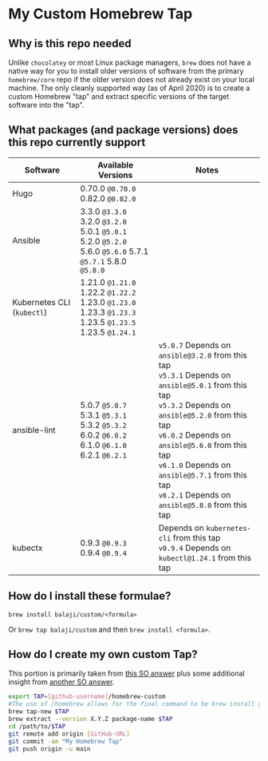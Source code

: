 # My Custom Homebrew Tap

## Why is this repo needed

Unlike `chocolatey` or most Linux package managers, `brew` does not have a native way for you to install older versions of software from the primary `homebrew/core` repo if the older version does not already exist on your local machine. The only cleanly supported way (as of April 2020) is to create a custom Homebrew "tap" and extract specific versions of the target software into the "tap".

## What packages (and package versions) does this repo currently support

|Software|Available Versions|Notes|
|--------|------------------|-----|
|Hugo| 0.70.0 `@0.70.0` <br> 0.82.0 `@0.82.0`||
|Ansible|3.3.0 `@3.3.0` <br> 3.2.0 `@3.2.0` <br> 5.0.1 `@5.0.1` <br> 5.2.0 `@5.2.0` <br> 5.6.0 `@5.6.0` 5.7.1 `@5.7.1` 5.8.0 `@5.8.0`||
|Kubernetes CLI (`kubectl`)|1.21.0 `@1.21.0` <br> 1.22.2 `@1.22.2` <br> 1.23.0 `@1.23.0` <br> 1.23.3 `@1.23.3` <br> 1.23.5 `@1.23.5` <br> 1.23.5 `@1.24.1`||
|ansible-lint|5.0.7 `@5.0.7` <br> 5.3.1 `@5.3.1` <br> 5.3.2 `@5.3.2` <br> 6.0.2 `@6.0.2` <br> 6.1.0 `@6.1.0` <br> 6.2.1 `@6.2.1`|`v5.0.7` Depends on `ansible@3.2.0` from this tap <br> `v5.3.1` Depends on `ansible@5.0.1` from this tap <br> `v5.3.2` Depends on `ansible@5.2.0` from this tap <br> `v6.0.2` Depends on `ansible@5.6.0` from this tap <br> `v6.1.0` Depends on `ansible@5.7.1` from this tap <br> `v6.2.1` Depends on `ansible@5.8.0` from this tap|
|kubectx|0.9.3 `@0.9.3` <br> 0.9.4 `@0.9.4`|Depends on `kubernetes-cli` from this tap <br> `v0.9.4` Depends on `kubectl@1.24.1` from this tap|

## How do I install these formulae?

`brew install balaji/custom/<formula>`

Or `brew tap balaji/custom` and then `brew install <formula>`.

## How do I create my own custom Tap?

This portion is primarily taken from [this SO answer](https://stackoverflow.com/a/64125796) plus some additional insight from [another SO answer](https://stackoverflow.com/a/62822638).

``` bash
export TAP=[github-username]/homebrew-custom
#The use of /homebrew allows for the final command to be brew install github-username/custom
brew tap-new $TAP
brew extract --version X.Y.Z package-name $TAP
cd /path/to/$TAP
git remote add origin [GitHub-URL]
git commit -am "My Homebrew Tap"
git push origin -u main
```

